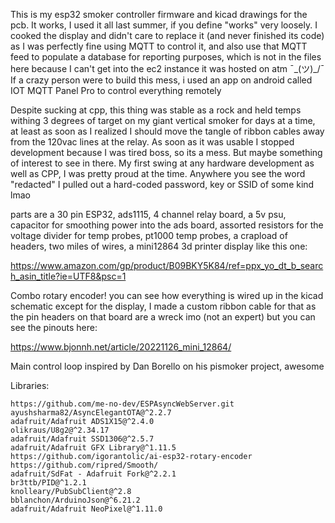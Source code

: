 This is my esp32 smoker controller firmware and kicad drawings for the pcb.
It works, I used it all last summer, if you define "works" very loosely. I cooked the display and didn't care to replace it (and never finished its code) as I was perfectly fine using MQTT to control it, and also use that MQTT feed to populate a database for reporting purposes, which is not in the files here because I can't get into the ec2 instance it was hosted on atm ¯\_(ツ)_/¯ 
If a crazy person were to build this mess, i used an app on android called IOT MQTT Panel Pro to control everything remotely

Despite sucking at cpp, this thing was stable as a rock and held temps withing 3 degrees of target on my giant vertical smoker for days at a time, at least as soon as I realized I should move the tangle of ribbon cables away from the 120vac lines at the relay. As soon as it was usable I stopped development because I was tired boss, so its a mess. But maybe something of interest to see in there. My first swing at any hardware development as well as CPP, I was pretty proud at the time.
Anywhere you see the word "redacted" I pulled out a hard-coded password, key or SSID of some kind lmao

parts are a 30 pin ESP32, ads1115, 4 channel relay board, a 5v psu, capacitor for smoothing power into the ads board, assorted resistors for the voltage divider for temp probes, pt1000 temp probes, a crapload of headers, two miles of wires, a mini12864 3d printer display like this one:

https://www.amazon.com/gp/product/B09BKY5K84/ref=ppx_yo_dt_b_search_asin_title?ie=UTF8&psc=1

Combo rotary encoder! you can see how everything is wired up in the kicad schematic except for the display, I made a custom ribbon cable for that as the pin headers on that board are a wreck imo (not an expert) but you can see the pinouts here:

https://www.bjonnh.net/article/20221126_mini_12864/

Main control loop inspired by Dan Borello on his pismoker project, awesome

Libraries:

	https://github.com/me-no-dev/ESPAsyncWebServer.git
	ayushsharma82/AsyncElegantOTA@^2.2.7
	adafruit/Adafruit ADS1X15@^2.4.0
	olikraus/U8g2@^2.34.17
	adafruit/Adafruit SSD1306@^2.5.7
	adafruit/Adafruit GFX Library@^1.11.5
	https://github.com/igorantolic/ai-esp32-rotary-encoder
	https://github.com/ripred/Smooth/
	adafruit/SdFat - Adafruit Fork@^2.2.1
	br3ttb/PID@^1.2.1
	knolleary/PubSubClient@^2.8
	bblanchon/ArduinoJson@^6.21.2
	adafruit/Adafruit NeoPixel@^1.11.0
